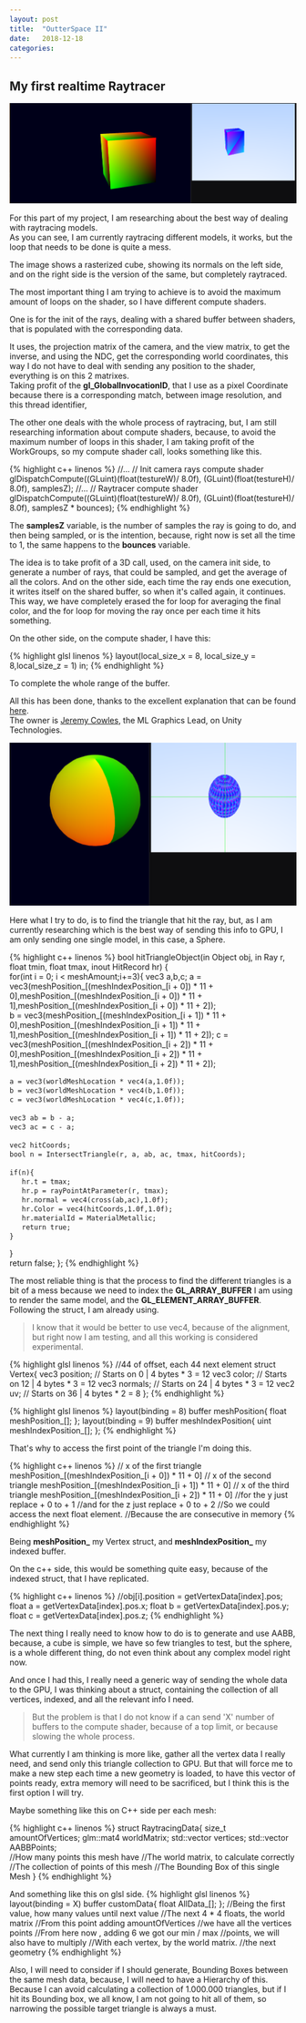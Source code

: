 ```yaml
---
layout: post
title:  "OutterSpace II"
date:   2018-12-18
categories: 
---
```

## My first realtime Raytracer  

![My helpful screenshot](/assets/OutterSpace/Screenshot_4.png)

For this part of my project, I am researching about the best way of dealing with raytracing models.  
As you can see, I am currently raytracing different models, it works, but the loop that needs to be done is quite a mess.  

The image shows a rasterized cube, showing its normals on the left side, and on the right side is the version of the same, but completely raytraced.

The most important thing I am trying to achieve is to avoid the maximum amount of loops on the shader, so I have different compute shaders.  

One is for the init of the rays, dealing with a shared buffer between shaders, that is populated with the corresponding data.  

It uses, the projection matrix of the camera, and the view matrix, to get the inverse, and using the NDC, get the corresponding world coordinates, this way I do not have to deal with sending any position to the shader, everything is on this 2 matrixes.  
Taking profit of the **gl_GlobalInvocationID**, that I use as a pixel Coordinate because there is a corresponding match, between image
resolution, and this thread identifier,

The other one deals with the whole process of raytracing, but, I am still researching information about compute shaders, because, to avoid 
the maximum number of loops in this shader, I am taking profit of the WorkGroups, so my compute shader call, looks something like this.

{% highlight c++ linenos %}
//...
// Init camera rays compute shader
glDispatchCompute((GLuint)(float(testureW)/ 8.0f), (GLuint)(float(testureH)/ 8.0f), samplesZ);
//...
// Raytracer compute shader
glDispatchCompute((GLuint)(float(testureW)/ 8.0f), (GLuint)(float(testureH)/ 8.0f), samplesZ * bounces);
{% endhighlight %}	

The **samplesZ** variable, is the number of samples the ray is going to do, and then being sampled, or is the intention, because, right now
is set all the time to 1, the same happens to the **bounces** variable.  

The idea is to take profit of a 3D call, used, on the camera init side, to generate a number of rays, that could be sampled, and get
the average of all the colors. And on the other side, each time the ray ends one execution, it writes itself on the shared buffer, so
when it's called again, it continues. This way, we have completely erased the for loop for averaging the final color, and the for loop for moving the ray once per each time it hits something.

On the other side, on the compute shader, I have this:

{% highlight glsl linenos %}
layout(local_size_x = 8, local_size_y = 8,local_size_z = 1) in;
{% endhighlight %}	

To complete the whole range of the buffer.

All this has been done, thanks to the excellent explanation that can be found [here](https://medium.com/@jcowles/gpu-ray-tracing-in-one-weekend-3e7d874b3b0f).  
The owner is [Jeremy Cowles](https://medium.com/@jcowles), the ML Graphics Lead, on Unity Technologies.


![My helpful screenshot](/assets/OutterSpace/Screenshot_5.png)

Here what I try to do, is to find the triangle that hit the ray, but, as I am currently researching which is the best way of 
sending this info to GPU, I am only sending one single model, in this case, a Sphere.

{% highlight c++ linenos %}
bool hitTriangleObject(in Object obj, in Ray r, float tmin, float tmax, inout HitRecord hr) {  
  for(int i = 0; i < meshAmount;i+=3){
    vec3 a,b,c;
    a = vec3(meshPosition_[(meshIndexPosition_[i + 0]) * 11 + 0],meshPosition_[(meshIndexPosition_[i + 0]) * 11 + 1],meshPosition_[(meshIndexPosition_[i + 0]) * 11 + 2]);	
    b = vec3(meshPosition_[(meshIndexPosition_[i + 1]) * 11 + 0],meshPosition_[(meshIndexPosition_[i + 1]) * 11 + 1],meshPosition_[(meshIndexPosition_[i + 1]) * 11 + 2]);
    c = vec3(meshPosition_[(meshIndexPosition_[i + 2]) * 11 + 0],meshPosition_[(meshIndexPosition_[i + 2]) * 11 + 1],meshPosition_[(meshIndexPosition_[i + 2]) * 11 + 2]);
    
    a = vec3(worldMeshLocation * vec4(a,1.0f));
    b = vec3(worldMeshLocation * vec4(b,1.0f));
    c = vec3(worldMeshLocation * vec4(c,1.0f));
    
    vec3 ab = b - a;
    vec3 ac = c - a;
    
    vec2 hitCoords;
    bool n = IntersectTriangle(r, a, ab, ac, tmax, hitCoords);
    		
    if(n){		  
       hr.t = tmax;
       hr.p = rayPointAtParameter(r, tmax);
       hr.normal = vec4(cross(ab,ac),1.0f);
       hr.Color = vec4(hitCoords,1.0f,1.0f);
       hr.materialId = MaterialMetallic;
       return true;		   		  
    }								
  }       			
return false;
};
{% endhighlight %}	

The most reliable thing is that the process to find the different triangles is a bit of a mess because we need to index
the **GL_ARRAY_BUFFER** I am using to render the same model, and the **GL_ELEMENT_ARRAY_BUFFER**.
Following the struct, I am already using.

> I know that it would be better to use vec4, because of the alignment, but right now I am testing, and all this working is considered 
experimental.

{% highlight glsl linenos %}
//44 of offset, each 44 next element
struct Vertex{ 
	vec3 position; // Starts on 0  | 4 bytes * 3 = 12
	vec3 color;    // Starts on 12 | 4 bytes * 3 = 12
	vec3 normals;  // Starts on 24 | 4 bytes * 3 = 12
	vec2 uv;       // Starts on 36 | 4 bytes * 2 = 8
};
{% endhighlight %}	



{% highlight glsl linenos %}
layout(binding = 8) buffer meshPosition{
	float meshPosition_[];
};
layout(binding = 9) buffer meshIndexPosition{
	uint meshIndexPosition_[];
};
{% endhighlight %}	

That's why to access the first point of the triangle I'm doing this.

{% highlight c++ linenos %}
// x of the first triangle
meshPosition_[(meshIndexPosition_[i + 0]) * 11 + 0]
// x of the second triangle
meshPosition_[(meshIndexPosition_[i + 1]) * 11 + 0]
// x of the third triangle
meshPosition_[(meshIndexPosition_[i + 2]) * 11 + 0]
//for the y just replace + 0 to + 1
//and for the z just replace + 0 to + 2
//So we could access the next float element.
//Because the are consecutive in memory
{% endhighlight %}	

Being **meshPosition_** my Vertex struct, and **meshIndexPosition_** my indexed buffer.  

On the c++ side, this would be something quite easy, because of the indexed struct, that I have replicated.

{% highlight c++ linenos %}
//obj[i].position = getVertexData[index].pos;
float a = getVertexData[index].pos.x;
float b = getVertexData[index].pos.y;
float c = getVertexData[index].pos.z;
{% endhighlight %}	



The next thing I really need to know how to do is to generate and use AABB, because, a cube is simple, we have so few triangles to test, but the sphere, is a whole different thing, do not even think about any complex model right now.  

And once I had this, I really need a generic way of sending the whole data to the GPU, I was thinking about a struct, containing
the collection of all vertices, indexed, and all the relevant info I need.  

> But the problem is that I do not know if a can send 'X' number of buffers to the compute shader, because of a top limit, or because
slowing the whole process.  

What currently I am thinking is more like, gather all the vertex data I really need, and send only this triangle collection to GPU. But that will force me to make a new step each time a new geometry is loaded, to have this vector of points ready, extra memory will need to be sacrificed, but I think this is the first option I will try.

Maybe something like this on C++ side per each mesh:


{% highlight c++ linenos %}
struct RaytracingData{
	size_t amountOfVertices;
	glm::mat4 worldMatrix;
	std::vector<float> vertices;
	std::vector<float> AABBPoints;	
	//How many points this mesh have
	//The world matrix, to calculate correctly
	//The collection of points of this mesh
	//The Bounding Box of this single Mesh
}
{% endhighlight %}	

And something like this on glsl side.
{% highlight glsl linenos %}
layout(binding = X) buffer customData{
	float AllData_[];
};
//Being the first value, how many values until next value
//The next 4 * 4 floats, the world matrix
//From this point adding amountOfVertices
//we have all the vertices points
//From here now , adding 6 we got our min / max
//points, we will also have to multiply
//With each vertex, by the world matrix.
//the next geometry
{% endhighlight %}	


Also, I will need to consider if I should generate, Bounding Boxes between the same mesh data, because, I will need to have a Hierarchy of this.
Because I can avoid calculating a collection of 1.000.000 triangles, but if I hit its Bounding box, we all know, I am not going to hit all of them, so
narrowing the possible target triangle is always a must.


